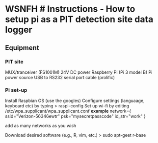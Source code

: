 # WSNFH # Instructions - How to setup pi as a PIT detection site data logger

## Equipment 
### PIT site

MUX/tranceiver (FS1001M)
24V DC power
Raspberry Pi (Pi 3 model B)
Pi power source
USB to RS232 serial port cable (prolific)

### Pi set-up

Install Raspbian OS (use the googles)
Configure settings (languaage, keyboard etc) by typing > raspi-config
Set up wi-fi by editing /etc/wpa_supplicant/wpa_supplicant.conf
**example**
network={
	ssid="Verizon-56346ewtr"
	psk="mysecretpasscode"
	id_str="work"
}

add as many networks as you wish

Download desired software (e.g., R, vim, etc.) > sudo apt-geet r-base

 

